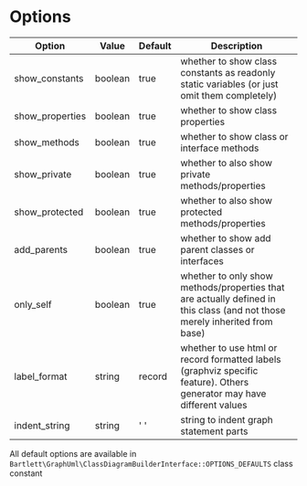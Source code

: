 <!-- markdownlint-disable MD013 -->
# Options

| Option          | Value    | Default | Description                                                                                                                |
|-----------------|----------|---------|----------------------------------------------------------------------------------------------------------------------------|
| show_constants  | boolean  | true    | whether to show class constants as readonly static variables (or just omit them completely)                                |
| show_properties | boolean  | true    | whether to show class properties                                                                                           |
| show_methods    | boolean  | true    | whether to show class or interface methods                                                                                 |
| show_private    | boolean  | true    | whether to also show private methods/properties                                                                            |
| show_protected  | boolean  | true    | whether to also show protected methods/properties                                                                          |
| add_parents     | boolean  | true    | whether to show add parent classes or interfaces                                                                           |
| only_self       | boolean  | true    | whether to only show methods/properties that are actually defined in this class (and not those merely inherited from base) |
| label_format    | string   | record  | whether to use html or record formatted labels (graphviz specific feature). Others generator may have different values     |
| indent_string   | string   | '  '    | string to indent graph statement parts                                                                                     |

All default options are available in `Bartlett\GraphUml\ClassDiagramBuilderInterface::OPTIONS_DEFAULTS` class constant
